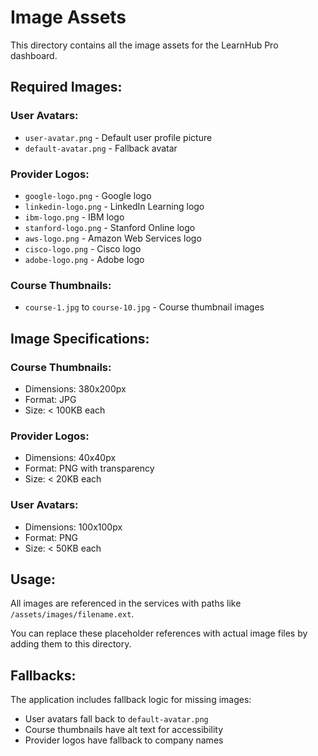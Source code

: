 # Image Assets

This directory contains all the image assets for the LearnHub Pro dashboard.

## Required Images:

### User Avatars:
- `user-avatar.png` - Default user profile picture
- `default-avatar.png` - Fallback avatar

### Provider Logos:
- `google-logo.png` - Google logo
- `linkedin-logo.png` - LinkedIn Learning logo
- `ibm-logo.png` - IBM logo
- `stanford-logo.png` - Stanford Online logo
- `aws-logo.png` - Amazon Web Services logo
- `cisco-logo.png` - Cisco logo
- `adobe-logo.png` - Adobe logo

### Course Thumbnails:
- `course-1.jpg` to `course-10.jpg` - Course thumbnail images

## Image Specifications:

### Course Thumbnails:
- Dimensions: 380x200px
- Format: JPG
- Size: < 100KB each

### Provider Logos:
- Dimensions: 40x40px
- Format: PNG with transparency
- Size: < 20KB each

### User Avatars:
- Dimensions: 100x100px
- Format: PNG
- Size: < 50KB each

## Usage:

All images are referenced in the services with paths like `/assets/images/filename.ext`.

You can replace these placeholder references with actual image files by adding them to this directory.

## Fallbacks:

The application includes fallback logic for missing images:
- User avatars fall back to `default-avatar.png`
- Course thumbnails have alt text for accessibility
- Provider logos have fallback to company names
